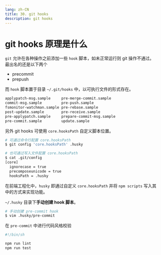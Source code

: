 ```yaml
---
lang: zh-CN
title: 30. git hooks
description: git hooks
---
```


# git hooks 原理是什么

`git` 允许在各种操作之前添加一些 `hook` 脚本，如未正常运行则 git 操作不通过。最出名的还是以下两个

- precommit
- prepush

而 `hook` 脚本置于目录 `~/.git/hooks` 中，以可执行文件的形式存在。

```sh
applypatch-msg.sample     pre-merge-commit.sample
commit-msg.sample         pre-push.sample
fsmonitor-watchman.sample pre-rebase.sample
post-update.sample        pre-receive.sample
pre-applypatch.sample     prepare-commit-msg.sample
pre-commit.sample         update.sample
```

另外 git hooks 可使用 `core.hooksPath` 自定义脚本位置。

```sh
# 可通过命令行配置 core.hooksPath
$ git config 'core.hooksPath' .husky

# 也可通过写入文件配置 core.hooksPath
$ cat .git/config
[core]
  ignorecase = true
  precomposeunicode = true
  hooksPath = .husky
```

在前端工程化中，`husky` 即通过自定义 `core.hooksPath` 并将 `npm scripts` 写入其中的方式来实现功能。

`~/.husky` 目录下**手动创建 hook 脚本**。

```sh
# 手动创建 pre-commit hook
$ vim .husky/pre-commit
```

在 `pre-commit` 中进行代码风格校验

```sh
#!/bin/sh

npm run lint
npm run test
```
